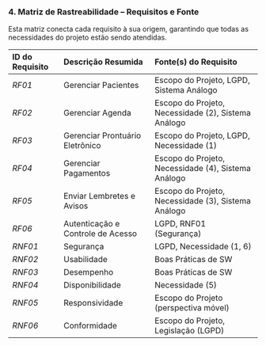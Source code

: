 ### 4. Matriz de Rastreabilidade – Requisitos e Fonte

Esta matriz conecta cada requisito à sua origem, garantindo que todas as necessidades do projeto estão sendo atendidas.

| ID do Requisito | Descrição Resumida            | Fonte(s) do Requisito                         |
| :-------------- | :---------------------------- | :-------------------------------------------- |
| *RF01* | Gerenciar Pacientes           | Escopo do Projeto, LGPD, Sistema Análogo      |
| *RF02* | Gerenciar Agenda              | Escopo do Projeto, Necessidade (2), Sistema Análogo |
| *RF03* | Gerenciar Prontuário Eletrônico | Escopo do Projeto, LGPD, Necessidade (1)      |
| *RF04* | Gerenciar Pagamentos          | Escopo do Projeto, Necessidade (4), Sistema Análogo |
| *RF05* | Enviar Lembretes e Avisos     | Escopo do Projeto, Necessidade (3), Sistema Análogo |
| *RF06* | Autenticação e Controle de Acesso | LGPD, RNF01 (Segurança)                         |
| *RNF01* | Segurança                     | LGPD, Necessidade (1, 6)                      |
| *RNF02* | Usabilidade                   | Boas Práticas de SW                           |
| *RNF03* | Desempenho                    | Boas Práticas de SW                           |
| *RNF04* | Disponibilidade               | Necessidade (5)                               |
| *RNF05* | Responsividade                | Escopo do Projeto (perspectiva móvel)         |
| *RNF06* | Conformidade                  | Escopo do Projeto, Legislação (LGPD)          |